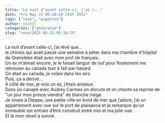 ```yaml
---
title: "La nuit d’avant celle-ci, j’ai r..."
date: "Fri May 21 05:18:29 CEST 2021"
tags: ["reve", "pipotron"]
author: m1ch3l
categories: ["generated"]
slug: "reve/2021-05-21-05:18:29"
---
```


La nuit d’avant celle-ci, j’ai rêvé que...<br>
le chinois qui avait passé une semaine à pêter dans ma chambre d'hôpital de Grenobles était avec mon prof de français.<br>
Un ex m’aimait encore, je le faisait languir de ouf pour finalement me retrouver au canada tout à fait par hasard.<br>
On était au canada, je volais dans les airs.<br>
Puis, ça a dérivé...<br>
À côté de moi, je vois un ex, j’étais anxieux.<br>
Dans un canapé avec Audrey Carmes on discute et on chante sa reprise de "un jour mon prince viendra" de blanche neige.<br>
Je vivais à Dieppe, une petite ville en bord de mer que j’adore, j’ai un appartement avec vue sur le port de plaisance et je remarque qu’un immeuble est entrain d’être construit entre moi et ma jolie vue.<br>
Et là mon réveil à sonné.<br>

